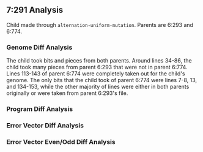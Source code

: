 ## 7:291 Analysis

Child made through `alternation-uniform-mutation`. Parents are 6:293 and 6:774.

### Genome Diff Analysis
The child took bits and pieces from both parents. Around lines 34-86, the child took many pieces from parent 6:293 that were not in parent 6:774. Lines 113-143 of parent 6:774 were completely taken out for the child's genome. The only bits that the child took of parent 6:774 were lines 7-8, 13, and 134-153, while the other majority of lines were either in both parents originally or were taken from parent 6:293's file.

### Program Diff Analysis

### Error Vector Diff Analysis

### Error Vector Even/Odd Diff Analysis
